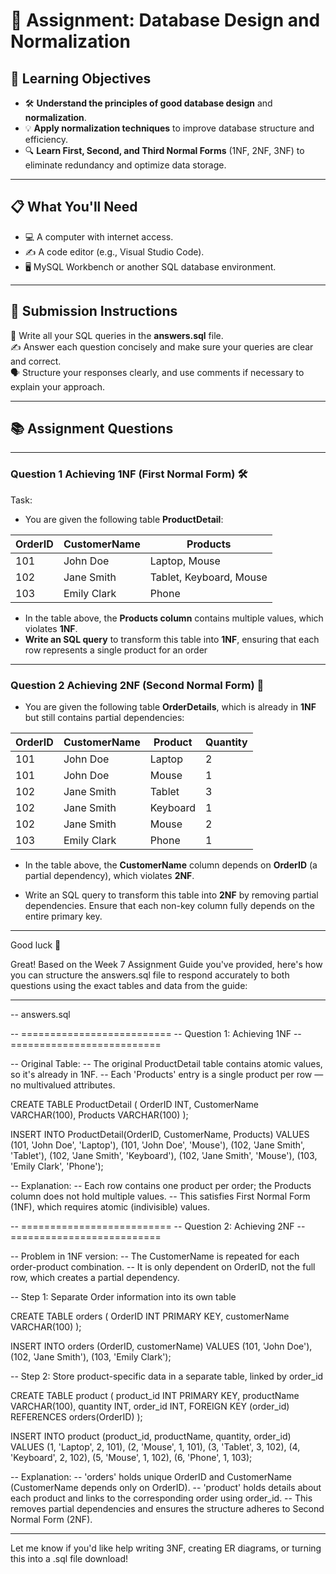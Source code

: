 # 📝 Assignment: Database Design and Normalization

## 🎯 **Learning Objectives**
* 🛠️ **Understand the principles of good database design** and **normalization**.
* 💡 **Apply normalization techniques** to improve database structure and efficiency.
* 🔍 **Learn First, Second, and Third Normal Forms** (1NF, 2NF, 3NF) to eliminate redundancy and optimize data storage.

---

## 📋 **What You'll Need**
* 💻 A computer with internet access.
* ✍️ A code editor (e.g., Visual Studio Code).
* 🖥️ MySQL Workbench or another SQL database environment.

---


## 📝 Submission Instructions  
📂 Write all your SQL queries in the **answers.sql** file.  
✍️ Answer each question concisely and make sure your queries are clear and correct.  
🗣️ Structure your responses clearly, and use comments if necessary to explain your approach.

--- 

## 📚 Assignment Questions

---

### Question 1 Achieving 1NF (First Normal Form) 🛠️
Task:
- You are given the following table **ProductDetail**:

| OrderID | CustomerName  | Products                        |
|---------|---------------|---------------------------------|
| 101     | John Doe      | Laptop, Mouse                   |
| 102     | Jane Smith    | Tablet, Keyboard, Mouse         |
| 103     | Emily Clark   | Phone                           |


- In the table above, the **Products column** contains multiple values, which violates **1NF**.
- **Write an SQL query** to transform this table into **1NF**, ensuring that each row represents a single product for an order

--- 

### Question 2 Achieving 2NF (Second Normal Form) 🧩

- You are given the following table **OrderDetails**, which is already in **1NF** but still contains partial dependencies:

| OrderID | CustomerName  | Product      | Quantity |
|---------|---------------|--------------|----------|
| 101     | John Doe      | Laptop       | 2        |
| 101     | John Doe      | Mouse        | 1        |
| 102     | Jane Smith    | Tablet       | 3        |
| 102     | Jane Smith    | Keyboard     | 1        |
| 102     | Jane Smith    | Mouse        | 2        |
| 103     | Emily Clark   | Phone        | 1        |

- In the table above, the **CustomerName** column depends on **OrderID** (a partial dependency), which violates **2NF**. 

- Write an SQL query to transform this table into **2NF** by removing partial dependencies. Ensure that each non-key column fully depends on the entire primary key.

---
Good luck 🚀

 

Great! Based on the Week 7 Assignment Guide you've provided, here's how you can structure the answers.sql file to respond accurately to both questions using the exact tables and data from the guide:


---

-- answers.sql

-- ==========================
-- Question 1: Achieving 1NF
-- ==========================

-- Original Table:
-- The original ProductDetail table contains atomic values, so it's already in 1NF.
-- Each 'Products' entry is a single product per row — no multivalued attributes.

CREATE TABLE ProductDetail (
    OrderID INT,
    CustomerName VARCHAR(100),
    Products VARCHAR(100)
);

INSERT INTO ProductDetail(OrderID, CustomerName, Products)
VALUES
    (101, 'John Doe', 'Laptop'),
    (101, 'John Doe', 'Mouse'),
    (102, 'Jane Smith', 'Tablet'),
    (102, 'Jane Smith', 'Keyboard'),
    (102, 'Jane Smith', 'Mouse'),
    (103, 'Emily Clark', 'Phone');

-- Explanation:
-- Each row contains one product per order; the Products column does not hold multiple values.
-- This satisfies First Normal Form (1NF), which requires atomic (indivisible) values.

-- ==========================
-- Question 2: Achieving 2NF
-- ==========================

-- Problem in 1NF version:
-- The CustomerName is repeated for each order-product combination.
-- It is only dependent on OrderID, not the full row, which creates a partial dependency.

-- Step 1: Separate Order information into its own table

CREATE TABLE orders (
    OrderID INT PRIMARY KEY,
    customerName VARCHAR(100)
);

INSERT INTO orders (OrderID, customerName)
VALUES
    (101, 'John Doe'),
    (102, 'Jane Smith'),
    (103, 'Emily Clark');

-- Step 2: Store product-specific data in a separate table, linked by order_id

CREATE TABLE product (
    product_id INT PRIMARY KEY,
    productName VARCHAR(100),
    quantity INT,
    order_id INT,
    FOREIGN KEY (order_id) REFERENCES orders(OrderID)
);

INSERT INTO product (product_id, productName, quantity, order_id)
VALUES
    (1, 'Laptop', 2, 101),
    (2, 'Mouse', 1, 101),
    (3, 'Tablet', 3, 102),
    (4, 'Keyboard', 2, 102),
    (5, 'Mouse', 1, 102),
    (6, 'Phone', 1, 103);

-- Explanation:
-- 'orders' holds unique OrderID and CustomerName (CustomerName depends only on OrderID).
-- 'product' holds details about each product and links to the corresponding order using order_id.
-- This removes partial dependencies and ensures the structure adheres to Second Normal Form (2NF).


---

Let me know if you'd like help writing 3NF, creating ER diagrams, or turning this into a .sql file download!



